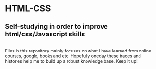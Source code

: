 # HTML-CSS
<h2>Self-studying in order to improve html/css/Javascript skills</h2>
<br>
Files in this repository mainly focuses on what I have learned from online courses, google, books and etc.
Hopefully oneday these traces and histories help me to build up a robust knowledge base.
Keep it up!

